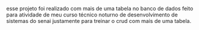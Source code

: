 esse projeto foi realizado com mais de uma tabela no banco de dados feito para atividade de meu curso técnico noturno de desenvolvimento de sistemas do senai justamente para treinar o crud com mais de uma tabela.
